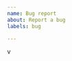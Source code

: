 ```yaml
---
name: Bug report
about: Report a bug
labels: bug

---
```

v   <!-- insert program version/patch number after the "v". -->
    <!-- put bug details, screenshots etc. here. -->

<!-- Please check to see if a report for this issue already exists! -->
